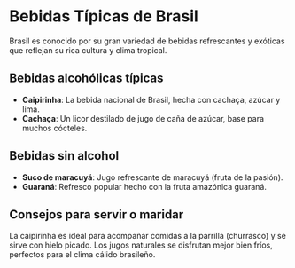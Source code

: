 # Bebidas Típicas de Brasil


Brasil es conocido por su gran variedad de bebidas refrescantes y exóticas que reflejan su rica cultura y clima tropical.

## Bebidas alcohólicas típicas

- **Caipirinha**: La bebida nacional de Brasil, hecha con cachaça, azúcar y lima.
- **Cachaça**: Un licor destilado de jugo de caña de azúcar, base para muchos cócteles.


## Bebidas sin alcohol

- **Suco de maracuyá**: Jugo refrescante de maracuyá (fruta de la pasión).
- **Guaraná**: Refresco popular hecho con la fruta amazónica guaraná.

## Consejos para servir o maridar

La caipirinha es ideal para acompañar comidas a la parrilla (churrasco) y se sirve con hielo picado. Los jugos naturales se disfrutan mejor bien fríos, perfectos para el clima cálido brasileño.
